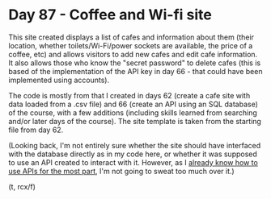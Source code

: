 # Day 87 - Coffee and Wi-fi site

This site created displays a list of cafes and information about them (their location, whether toilets/Wi-Fi/power sockets are available, the price of a coffee, etc) and allows visitors to add new cafes and edit cafe information. It also allows those who know the "secret password" to delete cafes (this is based of the implementation of the API key in day 66 - that could have been implemented using accounts).

The code is mostly from that I created in days 62 (create a cafe site with data loaded from a .csv file) and 66 (create an API using an SQL database) of the course, with a few additions (including skills learned from searching and/or later days of the course). The site template is taken from the starting file from day 62.

(Looking back, I'm not entirely sure whether the site should have interfaced with the database directly as in my code here, or whether it was supposed to use an API created to interact with it. However, as I [already know how to use APIs for the most part](https://github.com/chartb-tw/100days_of_Python/tree/main/day95), I'm not going to sweat too much over it.)

(t, rcx/f)
